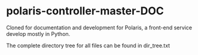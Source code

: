 # polaris-controller-master-DOC
Cloned for documentation and development for Polaris, a front-end service develop mostly in Python.

The complete directory tree for all files can be found in dir_tree.txt
